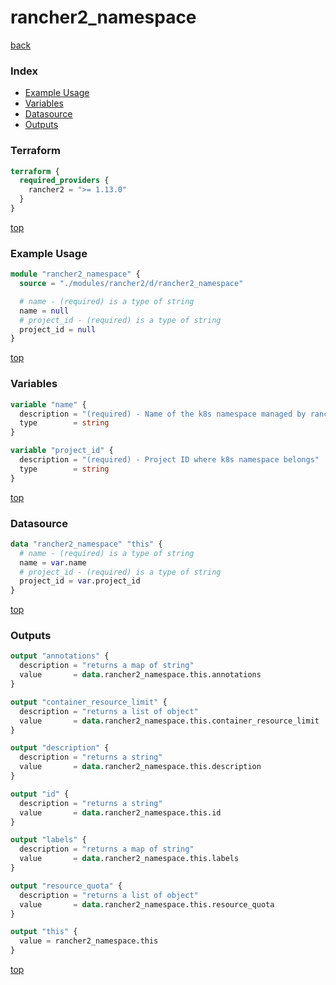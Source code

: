 # rancher2_namespace

[back](../rancher2.md)

### Index

- [Example Usage](#example-usage)
- [Variables](#variables)
- [Datasource](#datasource)
- [Outputs](#outputs)

### Terraform

```terraform
terraform {
  required_providers {
    rancher2 = ">= 1.13.0"
  }
}
```

[top](#index)

### Example Usage

```terraform
module "rancher2_namespace" {
  source = "./modules/rancher2/d/rancher2_namespace"

  # name - (required) is a type of string
  name = null
  # project_id - (required) is a type of string
  project_id = null
}
```

[top](#index)

### Variables

```terraform
variable "name" {
  description = "(required) - Name of the k8s namespace managed by rancher v2"
  type        = string
}

variable "project_id" {
  description = "(required) - Project ID where k8s namespace belongs"
  type        = string
}
```

[top](#index)

### Datasource

```terraform
data "rancher2_namespace" "this" {
  # name - (required) is a type of string
  name = var.name
  # project_id - (required) is a type of string
  project_id = var.project_id
}
```

[top](#index)

### Outputs

```terraform
output "annotations" {
  description = "returns a map of string"
  value       = data.rancher2_namespace.this.annotations
}

output "container_resource_limit" {
  description = "returns a list of object"
  value       = data.rancher2_namespace.this.container_resource_limit
}

output "description" {
  description = "returns a string"
  value       = data.rancher2_namespace.this.description
}

output "id" {
  description = "returns a string"
  value       = data.rancher2_namespace.this.id
}

output "labels" {
  description = "returns a map of string"
  value       = data.rancher2_namespace.this.labels
}

output "resource_quota" {
  description = "returns a list of object"
  value       = data.rancher2_namespace.this.resource_quota
}

output "this" {
  value = rancher2_namespace.this
}
```

[top](#index)